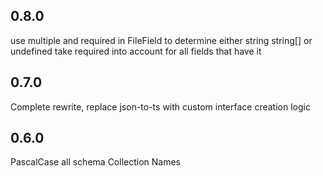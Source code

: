 ## 0.8.0
use multiple and required in FileField to determine either string string[] or undefined
take required into account for all fields that have it
## 0.7.0
Complete rewrite, replace json-to-ts with custom interface creation logic
## 0.6.0
PascalCase all schema Collection Names


